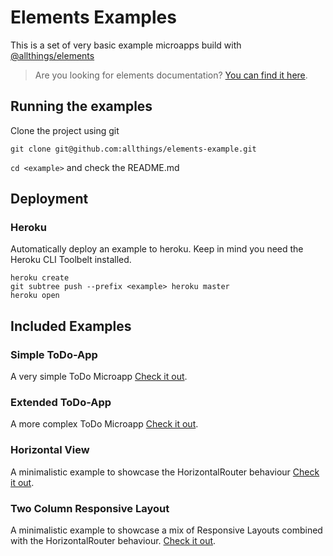 # Elements Examples

This is a set of very basic example microapps build with [@allthings/elements](https://github.com/allthings/elements)

> Are you looking for elements documentation? [You can find it here](https://developers.allthings.me/elements/).

## Running the examples

Clone the project using git

`git clone git@github.com:allthings/elements-example.git`

`cd <example>` and check the README.md

## Deployment

### Heroku
Automatically deploy an example to heroku. Keep in mind you need the Heroku CLI
Toolbelt installed.

```
heroku create
git subtree push --prefix <example> heroku master
heroku open
```

## Included Examples

### Simple ToDo-App
A very simple ToDo Microapp
[Check it out](simple-todo-app/).

### Extended ToDo-App
A more complex ToDo Microapp
[Check it out](extended-todo-app/).

### Horizontal View
A minimalistic example to showcase the HorizontalRouter behaviour
[Check it out](horizontal-view/).

### Two Column Responsive Layout
A minimalistic example to showcase a mix of Responsive Layouts combined with
the HorizontalRouter behaviour.
[Check it out](two-column-responsive-layout/).
